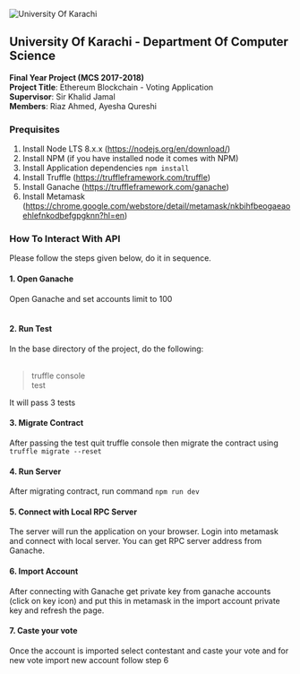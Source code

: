 ![University Of Karachi](https://github.com/riazahmed0147/blockchain/blob/master/img/logo.png)

## University Of Karachi - Department Of Computer Science

**Final Year Project (MCS 2017-2018)**<br>
**Project Title**: Ethereum Blockchain - Voting Application<br>
**Supervisor**: Sir Khalid Jamal<br>
**Members**: Riaz Ahmed, Ayesha Qureshi<br>


### Prequisites
1. Install Node LTS 8.x.x (https://nodejs.org/en/download/)
2. Install NPM (if you have installed node it comes with NPM)
3. Install Application dependencies `npm install`
4. Install Truffle (https://truffleframework.com/truffle)
5. Install Ganache (https://truffleframework.com/ganache)
6. Install Metamask (https://chrome.google.com/webstore/detail/metamask/nkbihfbeogaeaoehlefnkodbefgpgknn?hl=en)

### How To Interact With API
Please follow the steps given below, do it in sequence.<br>

#### 1. Open Ganache
Open Ganache and set accounts limit to 100<br><br>

#### 2. Run Test
In the base directory of the project, do the following:<br><br>
> truffle console<br>
> test<br>

It will pass 3 tests

#### 3. Migrate Contract
After passing the test quit truffle console then migrate the contract using `truffle migrate --reset`

#### 4. Run Server
After migrating contract, run command `npm run dev`

#### 5. Connect with Local RPC Server
The server will run the application on your browser. Login into metamask and connect with local server. You can get RPC server address from Ganache.

#### 6. Import Account
After connecting with Ganache get private key from ganache accounts (click on key icon) and put this in metamask in the import account private key and refresh the page.

#### 7. Caste your vote
Once the account is imported select contestant and caste your vote and for new vote import new account follow step 6